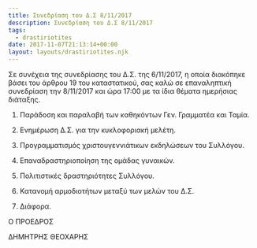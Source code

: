 ```yaml
---
title: Συνεδρίαση του Δ.Σ 8/11/2017
description: Συνεδρίαση του Δ.Σ 8/11/2017
tags:
  - drastiriotites
date: 2017-11-07T21:13:14+00:00
layout: layouts/drastiriotites.njk
---
```


<!-- excerpt -->
Σε συνέχεια της συνεδρίασης του Δ.Σ. της 6/11/2017, η οποία διακόπηκε βάσει του άρθρου 19 του καταστατικού, σας καλώ σε επαναληπτική συνεδρίαση την 8/11/2017 και ώρα 17:00 με τα ίδια θέματα ημερήσιας διάταξης.

1. Παράδοση και παραλαβή των καθηκόντων Γεν. Γραμματέα και Ταμία.

2. Ενημέρωση Δ.Σ. για την κυκλοφοριακή μελέτη.

3. Προγραμματισμός χριστουγεννιάτικων εκδηλώσεων του Συλλόγου.

4. Επαναδραστηριοποίηση της ομάδας γυναικών.

5. Πολιτιστικές δραστηριότητες Συλλόγου.

6. Κατανομή αρμοδιοτήτων μεταξύ των μελών του Δ.Σ.

7. Διάφορα.

 

Ο ΠΡΟΕΔΡΟΣ

 

ΔΗΜΗΤΡΗΣ ΘΕΟΧΑΡΗΣ
